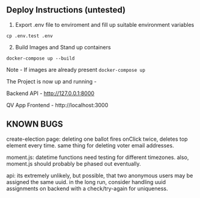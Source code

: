 ## Deploy Instructions (untested)

1. Export .env file to enviroment and fill up suitable environment variables

```
cp .env.test .env
```

2. Build Images and Stand up containers

```
docker-compose up --build
```

Note - If images are already present ```docker-compose up```

The Project is now up and running -

Backend API - http://127.0.0.1:8000

QV App Frontend - http://localhost:3000


## KNOWN BUGS

create-election page:
deleting one ballot fires onClick twice, deletes top element every time.
same thing for deleting voter email addresses.

moment.js:
datetime functions need testing for different timezones.
also, moment.js should probably be phased out eventually.

api:
its extremely unlikely, but possible, that two anonymous users may be assigned
the same uuid. in the long run, consider handling uuid assignments on backend
with a check/try-again for uniqueness.
